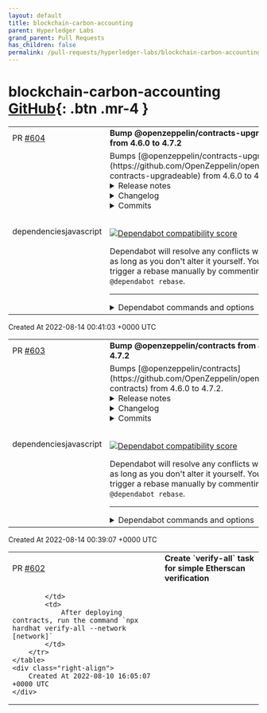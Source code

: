 ```yaml
---
layout: default
title: blockchain-carbon-accounting
parent: Hyperledger Labs
grand_parent: Pull Requests
has_children: false
permalink: /pull-requests/hyperledger-labs/blockchain-carbon-accounting
---
```


# blockchain-carbon-accounting <span class="fs-3 right-align">[GitHub](https://github.com/hyperledger-labs/blockchain-carbon-accounting){: .btn .mr-4 }</span>


<div>
    <table>
        <tr>
            <td>
                PR <a href="https://github.com/hyperledger-labs/blockchain-carbon-accounting/pull/604" class=".btn">#604</a>
            </td>
            <td>
                <b>
                    Bump @openzeppelin/contracts-upgradeable from 4.6.0 to 4.7.2
                </b>
            </td>
        </tr>
        <tr>
            <td>
                <span class="chip">dependencies</span><span class="chip">javascript</span>
            </td>
            <td>
                Bumps [@openzeppelin/contracts-upgradeable](https://github.com/OpenZeppelin/openzeppelin-contracts-upgradeable) from 4.6.0 to 4.7.2.
<details>
<summary>Release notes</summary>
<p><em>Sourced from <a href="https://github.com/OpenZeppelin/openzeppelin-contracts-upgradeable/releases"><code>@​openzeppelin/contracts-upgradeable</code>'s releases</a>.</em></p>
<blockquote>
<h2>v4.7.2</h2>
<p>:warning: This is a patch for three issues, including a high severity issue in <code>GovernorVotesQuorumFraction</code>. For more information visit the security advisories (<a href="https://github.com/OpenZeppelin/openzeppelin-contracts/security/advisories/GHSA-xrc4-737v-9q75">1</a>, <a href="https://github.com/OpenZeppelin/openzeppelin-contracts/security/advisories/GHSA-7grf-83vw-6f5x">2</a>, <a href="https://github.com/OpenZeppelin/openzeppelin-contracts/security/advisories/GHSA-9j3m-g383-29qr">3</a>).</p>
<ol>
<li><code>GovernorVotesQuorumFraction</code>: Fixed quorum updates so they do not affect past proposals that failed due to lack of quorum. (<a href="https://github-redirect.dependabot.com/OpenZeppelin/openzeppelin-contracts/pull/3561">#3561</a>)</li>
<li><code>ERC165Checker</code>: Added protection against large returndata. (<a href="https://github-redirect.dependabot.com/OpenZeppelin/openzeppelin-contracts/pull/3587">#3587</a>)</li>
<li><code>LibArbitrumL2</code>, <code>CrossChainEnabledArbitrumL2</code>: Fixed detection of cross-chain calls for EOAs. Previously, calls from EOAs would be classified as cross-chain calls. (<a href="https://github-redirect.dependabot.com/OpenZeppelin/openzeppelin-contracts/pull/3578">#3578</a>)</li>
</ol>
<h2>v4.7.1</h2>
<p>:warning: This is a patch for a medium severity issue affecting <code>SignatureChecker</code> and a high severity issue affecting <code>ERC165Checker</code>. For more information visit the security advisories (<a href="https://github.com/OpenZeppelin/openzeppelin-contracts/security/advisories/GHSA-4g63-c64m-25w9">1</a>, <a href="https://github.com/OpenZeppelin/openzeppelin-contracts/security/advisories/GHSA-qh9x-gcfh-pcrw">2</a>).</p>
<ul>
<li><code>SignatureChecker</code>: Fix an issue that causes <code>isValidSignatureNow</code> to revert when the target contract returns ill-encoded data. (<a href="https://github-redirect.dependabot.com/OpenZeppelin/openzeppelin-contracts/pull/3552">#3552</a>)</li>
<li><code>ERC165Checker</code>: Fix an issue that causes <code>supportsInterface</code> to revert when the target contract returns ill-encoded data. (<a href="https://github-redirect.dependabot.com/OpenZeppelin/openzeppelin-contracts/pull/3552">#3552</a>)</li>
</ul>
<h2>v4.7.0</h2>
<ul>
<li><code>TimelockController</code>: Migrate <code>_call</code> to <code>_execute</code> and allow inheritance and overriding similar to <code>Governor</code>. (<a href="https://github-redirect.dependabot.com/OpenZeppelin/openzeppelin-contracts/pull/3317">#3317</a>)</li>
<li><code>CrossChainEnabledPolygonChild</code>: replace the <code>require</code> statement with the custom error <code>NotCrossChainCall</code>. (<a href="https://github-redirect.dependabot.com/OpenZeppelin/openzeppelin-contracts/pull/3380">#3380</a>)</li>
<li><code>ERC20FlashMint</code>: Add customizable flash fee receiver. (<a href="https://github-redirect.dependabot.com/OpenZeppelin/openzeppelin-contracts/pull/3327">#3327</a>)</li>
<li><code>ERC4626</code>: add an extension of <code>ERC20</code> that implements the ERC4626 Tokenized Vault Standard. (<a href="https://github-redirect.dependabot.com/OpenZeppelin/openzeppelin-contracts/pull/3171">#3171</a>)</li>
<li><code>SafeERC20</code>: add <code>safePermit</code> as mitigation against phantom permit functions. (<a href="https://github-redirect.dependabot.com/OpenZeppelin/openzeppelin-contracts/pull/3280">#3280</a>)</li>
<li><code>Math</code>: add a <code>mulDiv</code> function that can round the result either up or down. (<a href="https://github-redirect.dependabot.com/OpenZeppelin/openzeppelin-contracts/pull/3171">#3171</a>)</li>
<li><code>Math</code>: Add a <code>sqrt</code> function to compute square roots of integers, rounding either up or down. (<a href="https://github-redirect.dependabot.com/OpenZeppelin/openzeppelin-contracts/pull/3242">#3242</a>)</li>
<li><code>Strings</code>: add a new overloaded function <code>toHexString</code> that converts an <code>address</code> with fixed length of 20 bytes to its not checksummed ASCII <code>string</code> hexadecimal representation. (<a href="https://github-redirect.dependabot.com/OpenZeppelin/openzeppelin-contracts/pull/3403">#3403</a>)</li>
<li><code>EnumerableMap</code>: add new <code>UintToUintMap</code> map type. (<a href="https://github-redirect.dependabot.com/OpenZeppelin/openzeppelin-contracts/pull/3338">#3338</a>)</li>
<li><code>EnumerableMap</code>: add new <code>Bytes32ToUintMap</code> map type. (<a href="https://github-redirect.dependabot.com/OpenZeppelin/openzeppelin-contracts/pull/3416">#3416</a>)</li>
<li><code>SafeCast</code>: add support for many more types, using procedural code generation. (<a href="https://github-redirect.dependabot.com/OpenZeppelin/openzeppelin-contracts/pull/3245">#3245</a>)</li>
<li><code>MerkleProof</code>: add <code>multiProofVerify</code> to prove multiple values are part of a Merkle tree. (<a href="https://github-redirect.dependabot.com/OpenZeppelin/openzeppelin-contracts/pull/3276">#3276</a>)</li>
<li><code>MerkleProof</code>: add calldata versions of the functions to avoid copying input arrays to memory and save gas. (<a href="https://github-redirect.dependabot.com/OpenZeppelin/openzeppelin-contracts/pull/3200">#3200</a>)</li>
<li><code>ERC721</code>, <code>ERC1155</code>: simplified revert reasons. (<a href="https://github-redirect.dependabot.com/OpenZeppelin/openzeppelin-contracts/pull/3254">#3254</a>, (<a href="https://github-redirect.dependabot.com/OpenZeppelin/openzeppelin-contracts/pull/3438">#3438</a>))</li>
<li><code>ERC721</code>: removed redundant require statement. (<a href="https://github-redirect.dependabot.com/OpenZeppelin/openzeppelin-contracts/pull/3434">#3434</a>)</li>
<li><code>PaymentSplitter</code>: add <code>releasable</code> getters. (<a href="https://github-redirect.dependabot.com/OpenZeppelin/openzeppelin-contracts/pull/3350">#3350</a>)</li>
<li><code>Initializable</code>: refactored implementation of modifiers for easier understanding. (<a href="https://github-redirect.dependabot.com/OpenZeppelin/openzeppelin-contracts/pull/3450">#3450</a>)</li>
<li><code>Proxies</code>: remove runtime check of ERC1967 storage slots. (<a href="https://github-redirect.dependabot.com/OpenZeppelin/openzeppelin-contracts/pull/3455">#3455</a>)</li>
</ul>
<h3>Breaking changes</h3>
<ul>
<li><code>Initializable</code>: functions decorated with the modifier <code>reinitializer(1)</code> may no longer invoke each other.</li>
</ul>
</blockquote>
</details>
<details>
<summary>Changelog</summary>
<p><em>Sourced from <a href="https://github.com/OpenZeppelin/openzeppelin-contracts-upgradeable/blob/master/CHANGELOG.md"><code>@​openzeppelin/contracts-upgradeable</code>'s changelog</a>.</em></p>
<blockquote>
<h2>4.7.2</h2>
<ul>
<li><code>LibArbitrumL2</code>, <code>CrossChainEnabledArbitrumL2</code>: Fixed detection of cross-chain calls for EOAs. Previously, calls from EOAs would be classified as cross-chain calls. (<a href="https://github-redirect.dependabot.com/OpenZeppelin/openzeppelin-contracts/pull/3578">#3578</a>)</li>
<li><code>GovernorVotesQuorumFraction</code>: Fixed quorum updates so they do not affect past proposals that failed due to lack of quorum. (<a href="https://github-redirect.dependabot.com/OpenZeppelin/openzeppelin-contracts/pull/3561">#3561</a>)</li>
<li><code>ERC165Checker</code>: Added protection against large returndata. (<a href="https://github-redirect.dependabot.com/OpenZeppelin/openzeppelin-contracts/pull/3587">#3587</a>)</li>
</ul>
<h2>4.7.1</h2>
<ul>
<li><code>SignatureChecker</code>: Fix an issue that causes <code>isValidSignatureNow</code> to revert when the target contract returns ill-encoded data. (<a href="https://github-redirect.dependabot.com/OpenZeppelin/openzeppelin-contracts/pull/3552">#3552</a>)</li>
<li><code>ERC165Checker</code>: Fix an issue that causes <code>supportsInterface</code> to revert when the target contract returns ill-encoded data. (<a href="https://github-redirect.dependabot.com/OpenZeppelin/openzeppelin-contracts/pull/3552">#3552</a>)</li>
</ul>
<h2>4.7.0 (2022-06-29)</h2>
<ul>
<li><code>TimelockController</code>: Migrate <code>_call</code> to <code>_execute</code> and allow inheritance and overriding similar to <code>Governor</code>. (<a href="https://github-redirect.dependabot.com/OpenZeppelin/openzeppelin-contracts/pull/3317">#3317</a>)</li>
<li><code>CrossChainEnabledPolygonChild</code>: replace the <code>require</code> statement with the custom error <code>NotCrossChainCall</code>. (<a href="https://github-redirect.dependabot.com/OpenZeppelin/openzeppelin-contracts/pull/3380">#3380</a>)</li>
<li><code>ERC20FlashMint</code>: Add customizable flash fee receiver. (<a href="https://github-redirect.dependabot.com/OpenZeppelin/openzeppelin-contracts/pull/3327">#3327</a>)</li>
<li><code>ERC4626</code>: add an extension of <code>ERC20</code> that implements the ERC4626 Tokenized Vault Standard. (<a href="https://github-redirect.dependabot.com/OpenZeppelin/openzeppelin-contracts/pull/3171">#3171</a>)</li>
<li><code>SafeERC20</code>: add <code>safePermit</code> as mitigation against phantom permit functions. (<a href="https://github-redirect.dependabot.com/OpenZeppelin/openzeppelin-contracts/pull/3280">#3280</a>)</li>
<li><code>Math</code>: add a <code>mulDiv</code> function that can round the result either up or down. (<a href="https://github-redirect.dependabot.com/OpenZeppelin/openzeppelin-contracts/pull/3171">#3171</a>)</li>
<li><code>Math</code>: Add a <code>sqrt</code> function to compute square roots of integers, rounding either up or down. (<a href="https://github-redirect.dependabot.com/OpenZeppelin/openzeppelin-contracts/pull/3242">#3242</a>)</li>
<li><code>Strings</code>: add a new overloaded function <code>toHexString</code> that converts an <code>address</code> with fixed length of 20 bytes to its not checksummed ASCII <code>string</code> hexadecimal representation. (<a href="https://github-redirect.dependabot.com/OpenZeppelin/openzeppelin-contracts/pull/3403">#3403</a>)</li>
<li><code>EnumerableMap</code>: add new <code>UintToUintMap</code> map type. (<a href="https://github-redirect.dependabot.com/OpenZeppelin/openzeppelin-contracts/pull/3338">#3338</a>)</li>
<li><code>EnumerableMap</code>: add new <code>Bytes32ToUintMap</code> map type. (<a href="https://github-redirect.dependabot.com/OpenZeppelin/openzeppelin-contracts/pull/3416">#3416</a>)</li>
<li><code>SafeCast</code>: add support for many more types, using procedural code generation. (<a href="https://github-redirect.dependabot.com/OpenZeppelin/openzeppelin-contracts/pull/3245">#3245</a>)</li>
<li><code>MerkleProof</code>: add <code>multiProofVerify</code> to prove multiple values are part of a Merkle tree. (<a href="https://github-redirect.dependabot.com/OpenZeppelin/openzeppelin-contracts/pull/3276">#3276</a>)</li>
<li><code>MerkleProof</code>: add calldata versions of the functions to avoid copying input arrays to memory and save gas. (<a href="https://github-redirect.dependabot.com/OpenZeppelin/openzeppelin-contracts/pull/3200">#3200</a>)</li>
<li><code>ERC721</code>, <code>ERC1155</code>: simplified revert reasons. (<a href="https://github-redirect.dependabot.com/OpenZeppelin/openzeppelin-contracts/pull/3254">#3254</a>, (<a href="https://github-redirect.dependabot.com/OpenZeppelin/openzeppelin-contracts/pull/3438">#3438</a>))</li>
<li><code>ERC721</code>: removed redundant require statement. (<a href="https://github-redirect.dependabot.com/OpenZeppelin/openzeppelin-contracts/pull/3434">#3434</a>)</li>
<li><code>PaymentSplitter</code>: add <code>releasable</code> getters. (<a href="https://github-redirect.dependabot.com/OpenZeppelin/openzeppelin-contracts/pull/3350">#3350</a>)</li>
<li><code>Initializable</code>: refactored implementation of modifiers for easier understanding. (<a href="https://github-redirect.dependabot.com/OpenZeppelin/openzeppelin-contracts/pull/3450">#3450</a>)</li>
<li><code>Proxies</code>: remove runtime check of ERC1967 storage slots. (<a href="https://github-redirect.dependabot.com/OpenZeppelin/openzeppelin-contracts/pull/3455">#3455</a>)</li>
</ul>
<h3>Breaking changes</h3>
<ul>
<li><code>Initializable</code>: functions decorated with the modifier <code>reinitializer(1)</code> may no longer invoke each other.</li>
</ul>
</blockquote>
</details>
<details>
<summary>Commits</summary>
<ul>
<li><a href="https://github.com/OpenZeppelin/openzeppelin-contracts-upgradeable/commit/12ad9ea7c8e8e78f6eba9ad71ad156645d3c5b4c"><code>12ad9ea</code></a> Transpile dc57a7ea</li>
<li><a href="https://github.com/OpenZeppelin/openzeppelin-contracts-upgradeable/commit/5843c07216c63c46b0b8a598b889667537070440"><code>5843c07</code></a> Transpile 6b9fbb14</li>
<li><a href="https://github.com/OpenZeppelin/openzeppelin-contracts-upgradeable/commit/e2bcd078fe446b4eb3f7b35ac48d31bc7c862ebe"><code>e2bcd07</code></a> Transpile e64bfd92</li>
<li><a href="https://github.com/OpenZeppelin/openzeppelin-contracts-upgradeable/commit/da834e3976e5421747bdb76ed40c51463a132c74"><code>da834e3</code></a> Transpile b19184c5</li>
<li><a href="https://github.com/OpenZeppelin/openzeppelin-contracts-upgradeable/commit/e12164187031c97601490172bcb4e9a6b7ca3c78"><code>e121641</code></a> Transpile 4e23f642</li>
<li><a href="https://github.com/OpenZeppelin/openzeppelin-contracts-upgradeable/commit/5e9bccb282ee8f3c9c4abaccc74b40b9d34ccffa"><code>5e9bccb</code></a> Transpile 138d0948</li>
<li><a href="https://github.com/OpenZeppelin/openzeppelin-contracts-upgradeable/commit/6b9807b0639e1dd75e07fa062e9432eb3f35dd8c"><code>6b9807b</code></a> Transpile ec1fcdde</li>
<li><a href="https://github.com/OpenZeppelin/openzeppelin-contracts-upgradeable/commit/366f3daf7517fbc9f64368de389aa5db8aa729a7"><code>366f3da</code></a> Transpile 6d4c354e</li>
<li><a href="https://github.com/OpenZeppelin/openzeppelin-contracts-upgradeable/commit/d2ec96a77f25bd095bcf0d0e1e0b56be3f6be711"><code>d2ec96a</code></a> Transpile c319c806</li>
<li>See full diff in <a href="https://github.com/OpenZeppelin/openzeppelin-contracts-upgradeable/compare/v4.6.0...v4.7.2">compare view</a></li>
</ul>
</details>
<br />


[![Dependabot compatibility score](https://dependabot-badges.githubapp.com/badges/compatibility_score?dependency-name=@openzeppelin/contracts-upgradeable&package-manager=npm_and_yarn&previous-version=4.6.0&new-version=4.7.2)](https://docs.github.com/en/github/managing-security-vulnerabilities/about-dependabot-security-updates#about-compatibility-scores)

Dependabot will resolve any conflicts with this PR as long as you don't alter it yourself. You can also trigger a rebase manually by commenting `@dependabot rebase`.

[//]: # (dependabot-automerge-start)
[//]: # (dependabot-automerge-end)

---

<details>
<summary>Dependabot commands and options</summary>
<br />

You can trigger Dependabot actions by commenting on this PR:
- `@dependabot rebase` will rebase this PR
- `@dependabot recreate` will recreate this PR, overwriting any edits that have been made to it
- `@dependabot merge` will merge this PR after your CI passes on it
- `@dependabot squash and merge` will squash and merge this PR after your CI passes on it
- `@dependabot cancel merge` will cancel a previously requested merge and block automerging
- `@dependabot reopen` will reopen this PR if it is closed
- `@dependabot close` will close this PR and stop Dependabot recreating it. You can achieve the same result by closing it manually
- `@dependabot ignore this major version` will close this PR and stop Dependabot creating any more for this major version (unless you reopen the PR or upgrade to it yourself)
- `@dependabot ignore this minor version` will close this PR and stop Dependabot creating any more for this minor version (unless you reopen the PR or upgrade to it yourself)
- `@dependabot ignore this dependency` will close this PR and stop Dependabot creating any more for this dependency (unless you reopen the PR or upgrade to it yourself)
- `@dependabot use these labels` will set the current labels as the default for future PRs for this repo and language
- `@dependabot use these reviewers` will set the current reviewers as the default for future PRs for this repo and language
- `@dependabot use these assignees` will set the current assignees as the default for future PRs for this repo and language
- `@dependabot use this milestone` will set the current milestone as the default for future PRs for this repo and language

You can disable automated security fix PRs for this repo from the [Security Alerts page](https://github.com/hyperledger-labs/blockchain-carbon-accounting/network/alerts).

</details>
            </td>
        </tr>
    </table>
    <div class="right-align">
        Created At 2022-08-14 00:41:03 +0000 UTC
    </div>
</div>

<div>
    <table>
        <tr>
            <td>
                PR <a href="https://github.com/hyperledger-labs/blockchain-carbon-accounting/pull/603" class=".btn">#603</a>
            </td>
            <td>
                <b>
                    Bump @openzeppelin/contracts from 4.6.0 to 4.7.2
                </b>
            </td>
        </tr>
        <tr>
            <td>
                <span class="chip">dependencies</span><span class="chip">javascript</span>
            </td>
            <td>
                Bumps [@openzeppelin/contracts](https://github.com/OpenZeppelin/openzeppelin-contracts) from 4.6.0 to 4.7.2.
<details>
<summary>Release notes</summary>
<p><em>Sourced from <a href="https://github.com/OpenZeppelin/openzeppelin-contracts/releases"><code>@​openzeppelin/contracts</code>'s releases</a>.</em></p>
<blockquote>
<h2>v4.7.2</h2>
<p>:warning: This is a patch for three issues, including a high severity issue in <code>GovernorVotesQuorumFraction</code>. For more information visit the security advisories (<a href="https://github.com/OpenZeppelin/openzeppelin-contracts/security/advisories/GHSA-xrc4-737v-9q75">1</a>, <a href="https://github.com/OpenZeppelin/openzeppelin-contracts/security/advisories/GHSA-7grf-83vw-6f5x">2</a>, <a href="https://github.com/OpenZeppelin/openzeppelin-contracts/security/advisories/GHSA-9j3m-g383-29qr">3</a>).</p>
<ol>
<li><code>GovernorVotesQuorumFraction</code>: Fixed quorum updates so they do not affect past proposals that failed due to lack of quorum. (<a href="https://github-redirect.dependabot.com/OpenZeppelin/openzeppelin-contracts/pull/3561">#3561</a>)</li>
<li><code>ERC165Checker</code>: Added protection against large returndata. (<a href="https://github-redirect.dependabot.com/OpenZeppelin/openzeppelin-contracts/pull/3587">#3587</a>)</li>
<li><code>LibArbitrumL2</code>, <code>CrossChainEnabledArbitrumL2</code>: Fixed detection of cross-chain calls for EOAs. Previously, calls from EOAs would be classified as cross-chain calls. (<a href="https://github-redirect.dependabot.com/OpenZeppelin/openzeppelin-contracts/pull/3578">#3578</a>)</li>
</ol>
<h2>v4.7.1</h2>
<p>:warning: This is a patch for a medium severity issue affecting <code>SignatureChecker</code> and a high severity issue affecting <code>ERC165Checker</code>. For more information visit the security advisories (<a href="https://github.com/OpenZeppelin/openzeppelin-contracts/security/advisories/GHSA-4g63-c64m-25w9">1</a>, <a href="https://github.com/OpenZeppelin/openzeppelin-contracts/security/advisories/GHSA-qh9x-gcfh-pcrw">2</a>).</p>
<ul>
<li><code>SignatureChecker</code>: Fix an issue that causes <code>isValidSignatureNow</code> to revert when the target contract returns ill-encoded data. (<a href="https://github-redirect.dependabot.com/OpenZeppelin/openzeppelin-contracts/pull/3552">#3552</a>)</li>
<li><code>ERC165Checker</code>: Fix an issue that causes <code>supportsInterface</code> to revert when the target contract returns ill-encoded data. (<a href="https://github-redirect.dependabot.com/OpenZeppelin/openzeppelin-contracts/pull/3552">#3552</a>)</li>
</ul>
<h2>v4.7.0</h2>
<ul>
<li><code>TimelockController</code>: Migrate <code>_call</code> to <code>_execute</code> and allow inheritance and overriding similar to <code>Governor</code>. (<a href="https://github-redirect.dependabot.com/OpenZeppelin/openzeppelin-contracts/pull/3317">#3317</a>)</li>
<li><code>CrossChainEnabledPolygonChild</code>: replace the <code>require</code> statement with the custom error <code>NotCrossChainCall</code>. (<a href="https://github-redirect.dependabot.com/OpenZeppelin/openzeppelin-contracts/pull/3380">#3380</a>)</li>
<li><code>ERC20FlashMint</code>: Add customizable flash fee receiver. (<a href="https://github-redirect.dependabot.com/OpenZeppelin/openzeppelin-contracts/pull/3327">#3327</a>)</li>
<li><code>ERC4626</code>: add an extension of <code>ERC20</code> that implements the ERC4626 Tokenized Vault Standard. (<a href="https://github-redirect.dependabot.com/OpenZeppelin/openzeppelin-contracts/pull/3171">#3171</a>)</li>
<li><code>SafeERC20</code>: add <code>safePermit</code> as mitigation against phantom permit functions. (<a href="https://github-redirect.dependabot.com/OpenZeppelin/openzeppelin-contracts/pull/3280">#3280</a>)</li>
<li><code>Math</code>: add a <code>mulDiv</code> function that can round the result either up or down. (<a href="https://github-redirect.dependabot.com/OpenZeppelin/openzeppelin-contracts/pull/3171">#3171</a>)</li>
<li><code>Math</code>: Add a <code>sqrt</code> function to compute square roots of integers, rounding either up or down. (<a href="https://github-redirect.dependabot.com/OpenZeppelin/openzeppelin-contracts/pull/3242">#3242</a>)</li>
<li><code>Strings</code>: add a new overloaded function <code>toHexString</code> that converts an <code>address</code> with fixed length of 20 bytes to its not checksummed ASCII <code>string</code> hexadecimal representation. (<a href="https://github-redirect.dependabot.com/OpenZeppelin/openzeppelin-contracts/pull/3403">#3403</a>)</li>
<li><code>EnumerableMap</code>: add new <code>UintToUintMap</code> map type. (<a href="https://github-redirect.dependabot.com/OpenZeppelin/openzeppelin-contracts/pull/3338">#3338</a>)</li>
<li><code>EnumerableMap</code>: add new <code>Bytes32ToUintMap</code> map type. (<a href="https://github-redirect.dependabot.com/OpenZeppelin/openzeppelin-contracts/pull/3416">#3416</a>)</li>
<li><code>SafeCast</code>: add support for many more types, using procedural code generation. (<a href="https://github-redirect.dependabot.com/OpenZeppelin/openzeppelin-contracts/pull/3245">#3245</a>)</li>
<li><code>MerkleProof</code>: add <code>multiProofVerify</code> to prove multiple values are part of a Merkle tree. (<a href="https://github-redirect.dependabot.com/OpenZeppelin/openzeppelin-contracts/pull/3276">#3276</a>)</li>
<li><code>MerkleProof</code>: add calldata versions of the functions to avoid copying input arrays to memory and save gas. (<a href="https://github-redirect.dependabot.com/OpenZeppelin/openzeppelin-contracts/pull/3200">#3200</a>)</li>
<li><code>ERC721</code>, <code>ERC1155</code>: simplified revert reasons. (<a href="https://github-redirect.dependabot.com/OpenZeppelin/openzeppelin-contracts/pull/3254">#3254</a>, (<a href="https://github-redirect.dependabot.com/OpenZeppelin/openzeppelin-contracts/pull/3438">#3438</a>))</li>
<li><code>ERC721</code>: removed redundant require statement. (<a href="https://github-redirect.dependabot.com/OpenZeppelin/openzeppelin-contracts/pull/3434">#3434</a>)</li>
<li><code>PaymentSplitter</code>: add <code>releasable</code> getters. (<a href="https://github-redirect.dependabot.com/OpenZeppelin/openzeppelin-contracts/pull/3350">#3350</a>)</li>
<li><code>Initializable</code>: refactored implementation of modifiers for easier understanding. (<a href="https://github-redirect.dependabot.com/OpenZeppelin/openzeppelin-contracts/pull/3450">#3450</a>)</li>
<li><code>Proxies</code>: remove runtime check of ERC1967 storage slots. (<a href="https://github-redirect.dependabot.com/OpenZeppelin/openzeppelin-contracts/pull/3455">#3455</a>)</li>
</ul>
<h3>Breaking changes</h3>
<ul>
<li><code>Initializable</code>: functions decorated with the modifier <code>reinitializer(1)</code> may no longer invoke each other.</li>
</ul>
<h2>v4.7.0-rc.0</h2>
<p>This prerelease is now available for open review! Let us know your feedback and if you find any security issues.</p>
<p>We have a <a href="https://immunefi.com/bounty/openzeppelin/">bug bounty</a> with rewards of up to USD $25,000 and a special POAP for submitting a valid issue.</p>
<p>See the <a href="https://forum.openzeppelin.com/t/release-candidate-for-contracts-4-7-open-review-period/29443">announcement</a> for more details.</p>
</blockquote>
</details>
<details>
<summary>Changelog</summary>
<p><em>Sourced from <a href="https://github.com/OpenZeppelin/openzeppelin-contracts/blob/master/CHANGELOG.md"><code>@​openzeppelin/contracts</code>'s changelog</a>.</em></p>
<blockquote>
<h2>4.7.2</h2>
<ul>
<li><code>LibArbitrumL2</code>, <code>CrossChainEnabledArbitrumL2</code>: Fixed detection of cross-chain calls for EOAs. Previously, calls from EOAs would be classified as cross-chain calls. (<a href="https://github-redirect.dependabot.com/OpenZeppelin/openzeppelin-contracts/pull/3578">#3578</a>)</li>
<li><code>GovernorVotesQuorumFraction</code>: Fixed quorum updates so they do not affect past proposals that failed due to lack of quorum. (<a href="https://github-redirect.dependabot.com/OpenZeppelin/openzeppelin-contracts/pull/3561">#3561</a>)</li>
<li><code>ERC165Checker</code>: Added protection against large returndata. (<a href="https://github-redirect.dependabot.com/OpenZeppelin/openzeppelin-contracts/pull/3587">#3587</a>)</li>
</ul>
<h2>4.7.1</h2>
<ul>
<li><code>SignatureChecker</code>: Fix an issue that causes <code>isValidSignatureNow</code> to revert when the target contract returns ill-encoded data. (<a href="https://github-redirect.dependabot.com/OpenZeppelin/openzeppelin-contracts/pull/3552">#3552</a>)</li>
<li><code>ERC165Checker</code>: Fix an issue that causes <code>supportsInterface</code> to revert when the target contract returns ill-encoded data. (<a href="https://github-redirect.dependabot.com/OpenZeppelin/openzeppelin-contracts/pull/3552">#3552</a>)</li>
</ul>
<h2>4.7.0 (2022-06-29)</h2>
<ul>
<li><code>TimelockController</code>: Migrate <code>_call</code> to <code>_execute</code> and allow inheritance and overriding similar to <code>Governor</code>. (<a href="https://github-redirect.dependabot.com/OpenZeppelin/openzeppelin-contracts/pull/3317">#3317</a>)</li>
<li><code>CrossChainEnabledPolygonChild</code>: replace the <code>require</code> statement with the custom error <code>NotCrossChainCall</code>. (<a href="https://github-redirect.dependabot.com/OpenZeppelin/openzeppelin-contracts/pull/3380">#3380</a>)</li>
<li><code>ERC20FlashMint</code>: Add customizable flash fee receiver. (<a href="https://github-redirect.dependabot.com/OpenZeppelin/openzeppelin-contracts/pull/3327">#3327</a>)</li>
<li><code>ERC4626</code>: add an extension of <code>ERC20</code> that implements the ERC4626 Tokenized Vault Standard. (<a href="https://github-redirect.dependabot.com/OpenZeppelin/openzeppelin-contracts/pull/3171">#3171</a>)</li>
<li><code>SafeERC20</code>: add <code>safePermit</code> as mitigation against phantom permit functions. (<a href="https://github-redirect.dependabot.com/OpenZeppelin/openzeppelin-contracts/pull/3280">#3280</a>)</li>
<li><code>Math</code>: add a <code>mulDiv</code> function that can round the result either up or down. (<a href="https://github-redirect.dependabot.com/OpenZeppelin/openzeppelin-contracts/pull/3171">#3171</a>)</li>
<li><code>Math</code>: Add a <code>sqrt</code> function to compute square roots of integers, rounding either up or down. (<a href="https://github-redirect.dependabot.com/OpenZeppelin/openzeppelin-contracts/pull/3242">#3242</a>)</li>
<li><code>Strings</code>: add a new overloaded function <code>toHexString</code> that converts an <code>address</code> with fixed length of 20 bytes to its not checksummed ASCII <code>string</code> hexadecimal representation. (<a href="https://github-redirect.dependabot.com/OpenZeppelin/openzeppelin-contracts/pull/3403">#3403</a>)</li>
<li><code>EnumerableMap</code>: add new <code>UintToUintMap</code> map type. (<a href="https://github-redirect.dependabot.com/OpenZeppelin/openzeppelin-contracts/pull/3338">#3338</a>)</li>
<li><code>EnumerableMap</code>: add new <code>Bytes32ToUintMap</code> map type. (<a href="https://github-redirect.dependabot.com/OpenZeppelin/openzeppelin-contracts/pull/3416">#3416</a>)</li>
<li><code>SafeCast</code>: add support for many more types, using procedural code generation. (<a href="https://github-redirect.dependabot.com/OpenZeppelin/openzeppelin-contracts/pull/3245">#3245</a>)</li>
<li><code>MerkleProof</code>: add <code>multiProofVerify</code> to prove multiple values are part of a Merkle tree. (<a href="https://github-redirect.dependabot.com/OpenZeppelin/openzeppelin-contracts/pull/3276">#3276</a>)</li>
<li><code>MerkleProof</code>: add calldata versions of the functions to avoid copying input arrays to memory and save gas. (<a href="https://github-redirect.dependabot.com/OpenZeppelin/openzeppelin-contracts/pull/3200">#3200</a>)</li>
<li><code>ERC721</code>, <code>ERC1155</code>: simplified revert reasons. (<a href="https://github-redirect.dependabot.com/OpenZeppelin/openzeppelin-contracts/pull/3254">#3254</a>, (<a href="https://github-redirect.dependabot.com/OpenZeppelin/openzeppelin-contracts/pull/3438">#3438</a>))</li>
<li><code>ERC721</code>: removed redundant require statement. (<a href="https://github-redirect.dependabot.com/OpenZeppelin/openzeppelin-contracts/pull/3434">#3434</a>)</li>
<li><code>PaymentSplitter</code>: add <code>releasable</code> getters. (<a href="https://github-redirect.dependabot.com/OpenZeppelin/openzeppelin-contracts/pull/3350">#3350</a>)</li>
<li><code>Initializable</code>: refactored implementation of modifiers for easier understanding. (<a href="https://github-redirect.dependabot.com/OpenZeppelin/openzeppelin-contracts/pull/3450">#3450</a>)</li>
<li><code>Proxies</code>: remove runtime check of ERC1967 storage slots. (<a href="https://github-redirect.dependabot.com/OpenZeppelin/openzeppelin-contracts/pull/3455">#3455</a>)</li>
</ul>
<h3>Breaking changes</h3>
<ul>
<li><code>Initializable</code>: functions decorated with the modifier <code>reinitializer(1)</code> may no longer invoke each other.</li>
</ul>
</blockquote>
</details>
<details>
<summary>Commits</summary>
<ul>
<li><a href="https://github.com/OpenZeppelin/openzeppelin-contracts/commit/64e48203cecad94f02de9891ecdeed4d629c6dae"><code>64e4820</code></a> 4.7.2</li>
<li><a href="https://github.com/OpenZeppelin/openzeppelin-contracts/commit/b66fe1606a173f2b78694567b543d480cb39cfe4"><code>b66fe16</code></a> Update changelog</li>
<li><a href="https://github.com/OpenZeppelin/openzeppelin-contracts/commit/8fb5f5774e3e8cfc10699f58749d8a34ec9d3e86"><code>8fb5f57</code></a> Avoid returnbomb in ERC165Checker (<a href="https://github-redirect.dependabot.com/OpenZeppelin/openzeppelin-contracts/issues/3587">#3587</a>)</li>
<li><a href="https://github.com/OpenZeppelin/openzeppelin-contracts/commit/67b2572c6a050563990637f5017af8eeda111b21"><code>67b2572</code></a> Keep track of historical quorum values (<a href="https://github-redirect.dependabot.com/OpenZeppelin/openzeppelin-contracts/issues/3561">#3561</a>)</li>
<li><a href="https://github.com/OpenZeppelin/openzeppelin-contracts/commit/4337192dc02b64785885787e80126f93ee3f2659"><code>4337192</code></a> Fix arbitrum L1 to L2 crosschain call detection (<a href="https://github-redirect.dependabot.com/OpenZeppelin/openzeppelin-contracts/issues/3578">#3578</a>)</li>
<li><a href="https://github.com/OpenZeppelin/openzeppelin-contracts/commit/41c7b25a65f636feaef7f0dc932ec4c44baa12f3"><code>41c7b25</code></a> Fix error in documentation and typo (<a href="https://github-redirect.dependabot.com/OpenZeppelin/openzeppelin-contracts/issues/3567">#3567</a>)</li>
<li><a href="https://github.com/OpenZeppelin/openzeppelin-contracts/commit/e15862f2893f024e0872f0f1abcf275c4b436834"><code>e15862f</code></a> Remove test for feature not in 4.7</li>
<li><a href="https://github.com/OpenZeppelin/openzeppelin-contracts/commit/3b8b4ba82c880c31cd3b96dd5e15741d7e26658e"><code>3b8b4ba</code></a> 4.7.1</li>
<li><a href="https://github.com/OpenZeppelin/openzeppelin-contracts/commit/212de08e7f47b9836acca681ce0c9c6f91fe78aa"><code>212de08</code></a> Fix issues caused by abi.decode reverting (<a href="https://github-redirect.dependabot.com/OpenZeppelin/openzeppelin-contracts/issues/3552">#3552</a>)</li>
<li><a href="https://github.com/OpenZeppelin/openzeppelin-contracts/commit/8c49ad74eae76ee389d038780d407cf90b4ae1de"><code>8c49ad7</code></a> 4.7.0</li>
<li>Additional commits viewable in <a href="https://github.com/OpenZeppelin/openzeppelin-contracts/compare/v4.6.0...v4.7.2">compare view</a></li>
</ul>
</details>
<br />


[![Dependabot compatibility score](https://dependabot-badges.githubapp.com/badges/compatibility_score?dependency-name=@openzeppelin/contracts&package-manager=npm_and_yarn&previous-version=4.6.0&new-version=4.7.2)](https://docs.github.com/en/github/managing-security-vulnerabilities/about-dependabot-security-updates#about-compatibility-scores)

Dependabot will resolve any conflicts with this PR as long as you don't alter it yourself. You can also trigger a rebase manually by commenting `@dependabot rebase`.

[//]: # (dependabot-automerge-start)
[//]: # (dependabot-automerge-end)

---

<details>
<summary>Dependabot commands and options</summary>
<br />

You can trigger Dependabot actions by commenting on this PR:
- `@dependabot rebase` will rebase this PR
- `@dependabot recreate` will recreate this PR, overwriting any edits that have been made to it
- `@dependabot merge` will merge this PR after your CI passes on it
- `@dependabot squash and merge` will squash and merge this PR after your CI passes on it
- `@dependabot cancel merge` will cancel a previously requested merge and block automerging
- `@dependabot reopen` will reopen this PR if it is closed
- `@dependabot close` will close this PR and stop Dependabot recreating it. You can achieve the same result by closing it manually
- `@dependabot ignore this major version` will close this PR and stop Dependabot creating any more for this major version (unless you reopen the PR or upgrade to it yourself)
- `@dependabot ignore this minor version` will close this PR and stop Dependabot creating any more for this minor version (unless you reopen the PR or upgrade to it yourself)
- `@dependabot ignore this dependency` will close this PR and stop Dependabot creating any more for this dependency (unless you reopen the PR or upgrade to it yourself)
- `@dependabot use these labels` will set the current labels as the default for future PRs for this repo and language
- `@dependabot use these reviewers` will set the current reviewers as the default for future PRs for this repo and language
- `@dependabot use these assignees` will set the current assignees as the default for future PRs for this repo and language
- `@dependabot use this milestone` will set the current milestone as the default for future PRs for this repo and language

You can disable automated security fix PRs for this repo from the [Security Alerts page](https://github.com/hyperledger-labs/blockchain-carbon-accounting/network/alerts).

</details>
            </td>
        </tr>
    </table>
    <div class="right-align">
        Created At 2022-08-14 00:39:07 +0000 UTC
    </div>
</div>

<div>
    <table>
        <tr>
            <td>
                PR <a href="https://github.com/hyperledger-labs/blockchain-carbon-accounting/pull/602" class=".btn">#602</a>
            </td>
            <td>
                <b>
                    Create `verify-all` task for simple Etherscan verification
                </b>
            </td>
        </tr>
        <tr>
            <td>
                
            </td>
            <td>
                After deploying contracts, run the command `npx hardhat verify-all --network [network]`
            </td>
        </tr>
    </table>
    <div class="right-align">
        Created At 2022-08-10 16:05:07 +0000 UTC
    </div>
</div>

